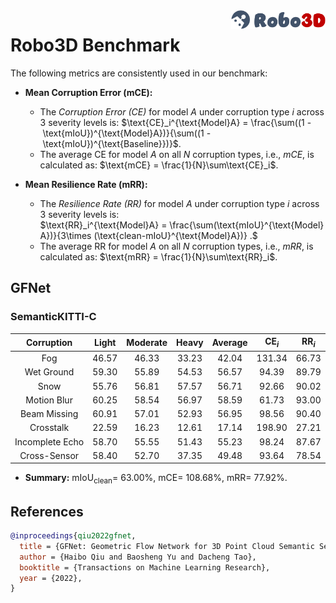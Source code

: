 <img src="../figs/logo2.png" align="right" width="30%">

# Robo3D Benchmark

The following metrics are consistently used in our benchmark:

- **Mean Corruption Error (mCE):**
  - The *Corruption Error (CE)* for model $A$ under corruption type $i$ across 3 severity levels is:
  $\text{CE}_i^{\text{Model}A} = \frac{\sum((1 - \text{mIoU})^{\text{Model}A})}{\sum((1 - \text{mIoU})^{\text{Baseline}})}$.
  - The average CE for model $A$ on all $N$ corruption types, i.e., *mCE*, is calculated as: $\text{mCE} = \frac{1}{N}\sum\text{CE}_i$.
  
- **Mean Resilience Rate (mRR):**
  - The *Resilience Rate (RR)* for model $A$ under corruption type $i$ across 3 severity levels is:
  $\text{RR}_i^{\text{Model}A} = \frac{\sum(\text{mIoU}^{\text{Model}A})}{3\times (\text{clean-mIoU}^{\text{Model}A})} .$
  - The average RR for model $A$ on all $N$ corruption types, i.e., *mRR*, is calculated as: $\text{mRR} = \frac{1}{N}\sum\text{RR}_i$.


## GFNet

### SemanticKITTI-C
| Corruption      | Light | Moderate | Heavy | Average | $\text{CE}_i$ | $\text{RR}_i$ |
| :-------------: | :---: | :------: | :---: | :-----: | :-----------: | :-----------: |
| Fog             | 46.57 | 46.33 | 33.23 | 42.04 | 131.34 | 66.73 |
| Wet Ground      | 59.30 | 55.89 | 54.53 | 56.57 | 94.39  | 89.79 |
| Snow            | 55.76 | 56.81 | 57.57 | 56.71 | 92.66  | 90.02 |
| Motion Blur     | 60.25 | 58.54 | 56.97 | 58.59 | 61.73  | 93.00 |
| Beam Missing    | 60.91 | 57.01 | 52.93 | 56.95 | 98.56  | 90.40 |
| Crosstalk       | 22.59 | 16.23 | 12.61 | 17.14 | 198.90 | 27.21 |
| Incomplete Echo | 58.70 | 55.55 | 51.43 | 55.23 | 98.24  | 87.67 |
| Cross-Sensor    | 58.40 | 52.70 | 37.35 | 49.48 | 93.64  | 78.54 |

- **Summary:** $\text{mIoU}_{\text{clean}} =$ 63.00%, $\text{mCE} =$ 108.68%, $\text{mRR} =$ 77.92%.


## References

```bib
@inproceedings{qiu2022gfnet,
  title = {GFNet: Geometric Flow Network for 3D Point Cloud Semantic Segmentation},
  author = {Haibo Qiu and Baosheng Yu and Dacheng Tao},
  booktitle = {Transactions on Machine Learning Research},
  year = {2022},
}
```
